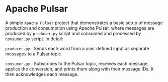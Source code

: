 
# Apache Pulsar


A simple `Apache Pulsar` project that demonstrates a basic setup of message production and consumption using Apache Pulsar, where messages are produced by `producer.py` script and consumed and processed by `consumer.py` script. In detail:

`producer.py` : Sends each word from a user defined input as separate messages to a Pulsar topic


`consumer.py` : Subscribes to the Pulsar topic, receives each message, applies the conversion, and prints them along with their message IDs. It then acknowledges each message.